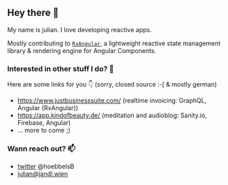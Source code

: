 ## Hey there 👋

My name is julian. I love developing reactive apps.

Mostly contributing to [`RxAngular`](https://github.com/BioPhoton/rx-angular), a lightweight reactive state management library & rendering engine for Angular Components.

### Interested in other stuff I do? 🤔

Here are some links for you 👇 (sorry, closed source :-[ & mostly german)

- https://www.justbusinesssuite.com/ (realtime invoicing: GraphQL, Angular (RxAngular))
- https://app.kindofbeauty.de/ (meditation and audioblog: Sanity.io, Firebase, Angular)
- ... more to come ;)

### Wann reach out? 📫
- [twitter](https://twitter.com/hoebbelsB) @hoebbelsB  
- [julian@jandl.wien](mailto:julian@jandl.wien)

<!--
**hoebbelsB/hoebbelsB** is a ✨ _special_ ✨ repository because its `README.md` (this file) appears on your GitHub profile.

Here are some ideas to get you started:

- 🔭 I’m currently working on ...
- 🌱 I’m currently learning ...
- 👯 I’m looking to collaborate on ...
- 🤔 I’m looking for help with ...
- 💬 Ask me about ...
- 📫 How to reach me: ...
- 😄 Pronouns: ...
- ⚡ Fun fact: ...
-->
